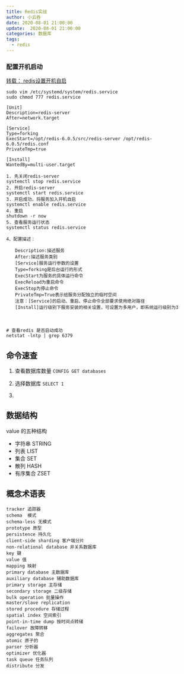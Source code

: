 ```yaml
---
title: Redis实战
author: 小云吞
date: 2020-08-01 21:00:00
update:  2020-08-01 21:00:00
categories: 数据库
tags: 
  - redis 
---
```

### 配置开机启动
[转载： redis设置开机自启](https://www.cnblogs.com/116970u/p/10411370.html)
```
sudo vim /etc/systemd/system/redis.service
sudo chmod 777 redis.service

[Unit]
Description=redis-server
After=network.target
 
[Service]
Type=forking
ExecStart=/opt/redis-6.0.5/src/redis-server /opt/redis-6.0.5/redis.conf
PrivateTmp=true
 
[Install]
WantedBy=multi-user.target

1. 先关闭redis-server
systemctl stop redis.service
2. 开启redis-server
systemctl start redis.service
3. 开启成功，将服务加入开机自启
systemctl enable redis.service
4. 重启 
shutdown -r now
5. 查看服务运行状态
systemctl status redis.service

4、配置描述：

　　Description:描述服务
　　After:描述服务类别
　　[Service]服务运行参数的设置
　　Type=forking是后台运行的形式
　　ExecStart为服务的具体运行命令
　　ExecReload为重启命令
　　ExecStop为停止命令
　　PrivateTmp=True表示给服务分配独立的临时空间
　　注意：[Service]的启动、重启、停止命令全部要求使用绝对路径
　　[Install]运行级别下服务安装的相关设置，可设置为多用户，即系统运行级别为3
　　


# 查看redis 是否启动成功
netstat -lntp | grep 6379
```
## 命令速查

1. 查看数据库数量
`CONFIG GET databases`

2. 选择数据库
`SELECT 1`

3. 

## 数据结构
value 的五种结构 
 - 字符串 STRING
 - 列表 LIST
 - 集合 SET
 - 散列 HASH
 - 有序集合 ZSET 


## 概念术语表

```
tracker 追踪器
schema  模式
schema-less 无模式
prototype 原型
persistence 持久化
client-side sharding 客户端分片
non-relational database 非关系数据库
key 键
value 值
mapping 映射
primary database 主数据库
auxiliary database 辅助数据库
primary storage 主存储
secondary storage 二级存储
bulk operation 批量操作
master/slave replication
stored procedure 存储过程
spatial index 空间索引
point-in-time dump 按时间点转储
failover 故障转移
aggregates 聚合
atomic 原子的
parser 分析器
optimizer 优化器
task queue 任务队列
distribute 分发
```